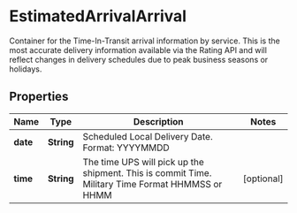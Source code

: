 

# EstimatedArrivalArrival

Container for the Time-In-Transit arrival information by service. This is the most accurate delivery information available via the Rating API and will reflect changes in delivery schedules due to peak business seasons or holidays.

## Properties

| Name | Type | Description | Notes |
|------------ | ------------- | ------------- | -------------|
|**date** | **String** | Scheduled Local Delivery Date. Format: YYYYMMDD |  |
|**time** | **String** | The time UPS will pick up the shipment. This is commit Time. Military Time Format HHMMSS or HHMM |  [optional] |



